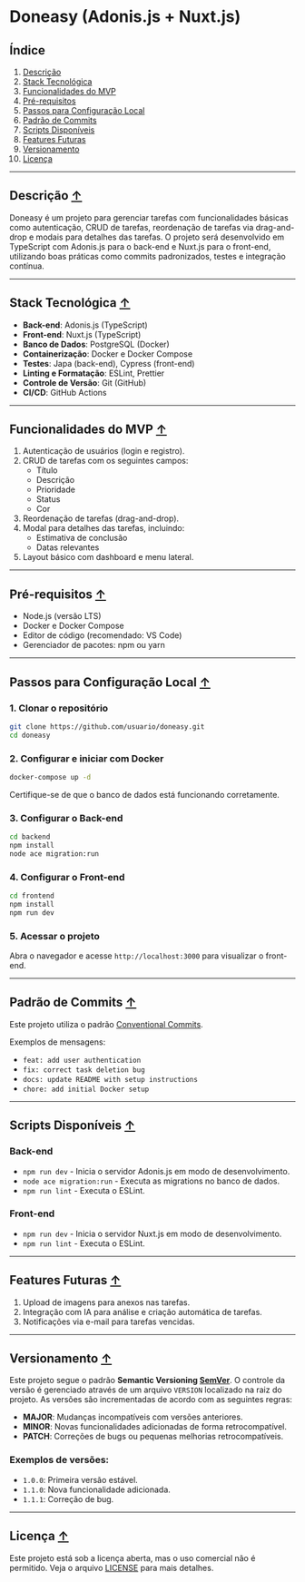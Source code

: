 # Doneasy (Adonis.js + Nuxt.js)

## Índice
1. [Descrição](#descrição)
2. [Stack Tecnológica](#stack-tecnológica)
3. [Funcionalidades do MVP](#funcionalidades-do-mvp)
4. [Pré-requisitos](#pré-requisitos)
5. [Passos para Configuração Local](#passos-para-configuração-local)
6. [Padrão de Commits](#padrão-de-commits)
7. [Scripts Disponíveis](#scripts-disponíveis)
8. [Features Futuras](#features-futuras)
9. [Versionamento](#versionamento)
10. [Licença](#licença)

---

## Descrição [↑](#índice)
Doneasy é um projeto para gerenciar tarefas com funcionalidades básicas como autenticação, CRUD de tarefas, reordenação de tarefas via drag-and-drop e modais para detalhes das tarefas. O projeto será desenvolvido em TypeScript com Adonis.js para o back-end e Nuxt.js para o front-end, utilizando boas práticas como commits padronizados, testes e integração contínua.

---

## Stack Tecnológica [↑](#índice)
- **Back-end**: Adonis.js (TypeScript)
- **Front-end**: Nuxt.js (TypeScript)
- **Banco de Dados**: PostgreSQL (Docker)
- **Containerização**: Docker e Docker Compose
- **Testes**: Japa (back-end), Cypress (front-end)
- **Linting e Formatação**: ESLint, Prettier
- **Controle de Versão**: Git (GitHub)
- **CI/CD**: GitHub Actions

---

## Funcionalidades do MVP [↑](#índice)
1. Autenticação de usuários (login e registro).
2. CRUD de tarefas com os seguintes campos:
    - Título
    - Descrição
    - Prioridade
    - Status
    - Cor
3. Reordenação de tarefas (drag-and-drop).
4. Modal para detalhes das tarefas, incluindo:
    - Estimativa de conclusão
    - Datas relevantes
5. Layout básico com dashboard e menu lateral.

---

## Pré-requisitos [↑](#índice)
- Node.js (versão LTS)
- Docker e Docker Compose
- Editor de código (recomendado: VS Code)
- Gerenciador de pacotes: npm ou yarn

---

## Passos para Configuração Local [↑](#índice)
### 1. Clonar o repositório
```bash
git clone https://github.com/usuario/doneasy.git
cd doneasy
```

### 2. Configurar e iniciar com Docker
```bash
docker-compose up -d
```
Certifique-se de que o banco de dados está funcionando corretamente.

### 3. Configurar o Back-end
```bash
cd backend
npm install
node ace migration:run
```

### 4. Configurar o Front-end
```bash
cd frontend
npm install
npm run dev
```

### 5. Acessar o projeto
Abra o navegador e acesse `http://localhost:3000` para visualizar o front-end.

---

## Padrão de Commits [↑](#índice)
Este projeto utiliza o padrão [Conventional Commits](https://www.conventionalcommits.org/).

Exemplos de mensagens:
- `feat: add user authentication`
- `fix: correct task deletion bug`
- `docs: update README with setup instructions`
- `chore: add initial Docker setup`

---

## Scripts Disponíveis [↑](#índice)
### Back-end
- `npm run dev` - Inicia o servidor Adonis.js em modo de desenvolvimento.
- `node ace migration:run` - Executa as migrations no banco de dados.
- `npm run lint` - Executa o ESLint.

### Front-end
- `npm run dev` - Inicia o servidor Nuxt.js em modo de desenvolvimento.
- `npm run lint` - Executa o ESLint.

---

## Features Futuras [↑](#índice)
1. Upload de imagens para anexos nas tarefas.
2. Integração com IA para análise e criação automática de tarefas.
3. Notificações via e-mail para tarefas vencidas.

---

## Versionamento [↑](#índice)
Este projeto segue o padrão **Semantic Versioning [SemVer](https://semver.org/lang/pt-BR/)**. O controle da versão é gerenciado através de um arquivo `VERSION` localizado na raiz do projeto. As versões são incrementadas de acordo com as seguintes regras:

- **MAJOR**: Mudanças incompatíveis com versões anteriores.
- **MINOR**: Novas funcionalidades adicionadas de forma retrocompatível.
- **PATCH**: Correções de bugs ou pequenas melhorias retrocompatíveis.

### Exemplos de versões:
- `1.0.0`: Primeira versão estável.
- `1.1.0`: Nova funcionalidade adicionada.
- `1.1.1`: Correção de bug.

---

## Licença [↑](#índice)
Este projeto está sob a licença aberta, mas o uso comercial não é permitido. Veja o arquivo [LICENSE](LICENSE) para mais detalhes.

